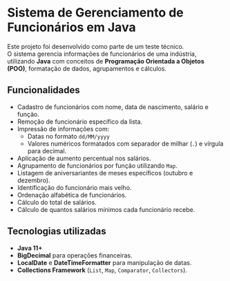 # Sistema de Gerenciamento de Funcionários em Java

Este projeto foi desenvolvido como parte de um teste técnico.  
O sistema gerencia informações de funcionários de uma indústria, utilizando **Java** com conceitos de **Programação Orientada a Objetos (POO)**, formatação de dados, agrupamentos e cálculos.

## Funcionalidades

- Cadastro de funcionários com nome, data de nascimento, salário e função.
- Remoção de funcionário específico da lista.
- Impressão de informações com:
  - Datas no formato `dd/MM/yyyy`
  - Valores numéricos formatados com separador de milhar (`.`) e vírgula para decimal.
- Aplicação de aumento percentual nos salários.
- Agrupamento de funcionários por função utilizando `Map`.
- Listagem de aniversariantes de meses específicos (outubro e dezembro).
- Identificação do funcionário mais velho.
- Ordenação alfabética de funcionários.
- Cálculo do total de salários.
- Cálculo de quantos salários mínimos cada funcionário recebe.

## Tecnologias utilizadas

- **Java 11+**
- **BigDecimal** para operações financeiras.
- **LocalDate** e **DateTimeFormatter** para manipulação de datas.
- **Collections Framework** (`List`, `Map`, `Comparator`, `Collectors`).


